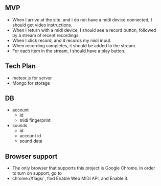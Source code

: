 ## MVP

* When I arrive at the site, and I do not have a midi device connected, I should get video instructions.
* When I return with a midi device, I should see a record button, followed by a stream of recent recordings.
* When I click record, and it records my midi input.
* When recording completes, it should be added to the stream.
* For each item in the stream, I should have a play button.

## Tech Plan

* meteor.js for server
* Mongo for storage

## DB

* account
  * id
  * midi fingerprint
* sounds
  * id
  * account id
  * sound data

## Browser support

* The only browser that supports this project is Google Chrome. In order to turn on support, go to
* chrome://flags/ , find Enable Web MIDI API, and Enable it.
